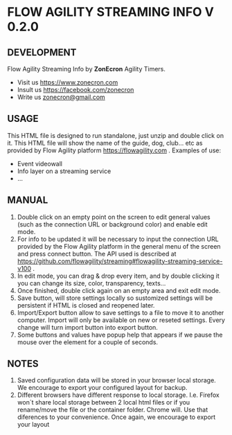 # FLOW AGILITY STREAMING INFO V 0.2.0

## DEVELOPMENT
Flow Agility Streaming Info by **ZonEcron** Agility Timers.
- Visit us https://www.zonecron.com
- Insult us https://facebook.com/zonecron
- Write us zonecron@gmail.com

## USAGE
This HTML file is designed to run standalone, just unzip and double click on it. This HTML file will show the name of the guide, dog, club... etc as provided by Flow Agility platform https://flowagility.com . 
Examples of use:
- Event videowall
- Info layer on a streaming service
- ...

## MANUAL
1. Double click on an empty point on the screen to edit general values ​​(such as the connection URL or background color) and enable edit mode.
2. For info to be updated it will be necessary to input the connection URL provided by the Flow Agility platform in the general menu of the screen and press connect button. The API used is described at https://github.com/flowagility/streaming#flowagility-streaming-service-v100 .
3. In edit mode, you can drag & drop every item, and by double clicking it you can change its size, color, transparency, texts...
4. Once finished, double click again on an empty area and exit edit mode.
5. Save button, will store settings locally so sustomized settings will be persistent if HTML is closed and reopened later.
6. Import/Export button allow to save settings to a file to move it to another computer. Import will only be available on new or reseted settings. Every change will turn import button into export button. 
7. Some buttons and values ​​have popup help that appears if we pause the mouse over the element for a couple of seconds.

## NOTES
1. Saved configuration data will be stored in your browser local storage. We encourage to export your configured layout for backup.
2. Different browsers have different response to local storage. I.e. Firefox won´t share local storage between 2 local html files or if you rename/move the file or the container folder. Chrome will. Use that diferences to your convenience. Once again, we encourage to export your layout
